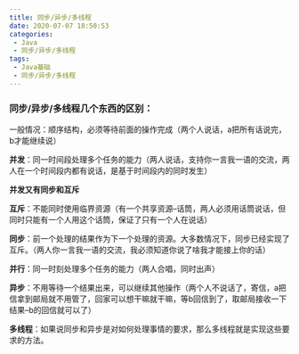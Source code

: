 ```yaml
---
title: 同步/异步/多线程
date: 2020-07-07 18:50:53
categories: 
 - Java
 - 同步/异步/多线程
tags: 
 - Java基础
 - 同步/异步/多线程
---
```


### 同步/异步/多线程几个东西的区别：

一般情况：顺序结构，必须等待前面的操作完成（两个人说话，a把所有话说完，b才能继续说）
<!-- more -->
**并发**：同一时间段处理多个任务的能力（两人说话，支持你一言我一语的交流，两人在一个时间段内都有说话，是基于时间段内的同时发生）

**并发又有同步和互斥**

**互斥**：不能同时使用临界资源（有一个共享资源–话筒，两人必须用话筒说话，但同时只能有一个人用这个话筒，保证了只有一个人在说话）

**同步**：前一个处理的结果作为下一个处理的资源。大多数情况下，同步已经实现了互斥。（两人你一言我一语的交流，我必须知道你说了啥我才能接上你的话）

**并行**：同一时刻处理多个任务的能力（两人合唱，同时出声）

**异步**：不用等待一个结果出来，可以继续其他操作（两个人不说话了，寄信，a把信拿到邮局就不用管了，回家可以想干嘛就干嘛，等b回信到了，取邮局接收一下结果–b的回信就可以了）

**多线程**：如果说同步和异步是对如何处理事情的要求，那么多线程就是实现这些要求的方法。